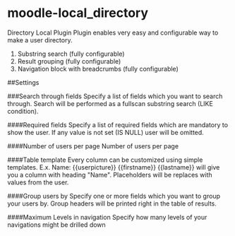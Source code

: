# moodle-local_directory
Directory Local Plugin
Plugin enables very easy and configurable way to make a user directory. 

1. Substring search (fully configurable)
2. Result grouping (fully configurable)
3. Navigation block with breadcrumbs (fully configurable)

##Settings

###Search through fields
Specify a list of fields which you want to search through. Search will be performed as a fullscan substring search (LIKE condition).

####Required fields
Specify a list of required fields which are mandatory to show the user. If any value is not set (IS NULL) user will be omitted.

####Number of users per page
Number of users per page

####Table template
Every column can be customized using simple templates. 
E.x. Name: {{userpicture}} {{firstname}} {{lastname}} 
will give you a column with heading "Name". Placeholders will be replaces with values from the user.

####Group users by
Specify one or more fields which you want to group your users by.
Group headers will be printed right in the table of results.

####Maximum Levels in navigation
Specify how many levels of your navigations might be drilled down
